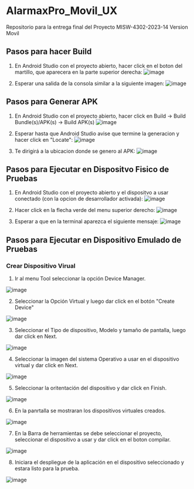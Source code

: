 # AlarmaxPro_Movil_UX
Repositorio para la entrega final del Proyecto MISW-4302-2023-14 Version Movil

## Pasos para hacer Build
1. En Android Studio con el proyecto abierto, hacer click en el boton del martillo, que aparecera en la parte superior derecha:
![image](https://user-images.githubusercontent.com/111320185/233865682-1ca9af38-93d0-4431-9a5b-7d350207dcf3.png)

2. Esperar una salida de la consola similar a la siguiente imagen:
![image](https://user-images.githubusercontent.com/111320185/233865668-8f7fb211-7f3d-466b-bf92-f685cb5f418c.png)

## Pasos para Generar APK
1. En Android Studio con el proyecto abierto, hacer click en Build -> Build Bundle(s)/APK(s) -> Build APK(s)
![image](https://user-images.githubusercontent.com/111320185/233865758-dbd50bf5-ea78-4ace-b8c2-d7c3729fb458.png)

2. Esperar hasta que Android Studio avise que termine la generacion y hacer click en "Locate":
![image](https://user-images.githubusercontent.com/111320185/233865815-5c5aff7b-c984-44c7-b1c2-52ca6c66c060.png)

3. Te dirigirá a la ubicacion donde se genero al APK:
![image](https://user-images.githubusercontent.com/111320185/233865897-c63c9890-b809-4566-b918-b48255c763e1.png)

## Pasos para Ejecutar en Dispositvo Fisico de Pruebas
1. En Android Studio con el proyecto abierto y el dispositvo a usar conectado (con la opcion de desarrollador activada):
![image](https://user-images.githubusercontent.com/111320185/233866031-0e14953a-3d34-4ee2-8408-bdea278d41b3.png)

2. Hacer click en la flecha verde del menu superior derecho:
![image](https://user-images.githubusercontent.com/111320185/233866050-726b2b33-1d10-4a1e-80ac-6466c5dc2c81.png)

3. Esperar a que en la terminal aparezca el siguiente mensaje:
![image](https://user-images.githubusercontent.com/111320185/233866097-3baf22e0-ac9e-461b-a4e3-43d5608373d0.png)

## Pasos para Ejecutar en Dispositivo Emulado de Pruebas
### Crear Dispositivo Virual
1. Ir al menu Tool seleccionar la opción Device Manager.

![image](https://user-images.githubusercontent.com/65821560/235392026-e4e0b271-b9c3-4f3b-aad3-d4407338a730.png)

2. Seleccionar la Opción Virtual y luego dar click en el botón "Create Device"

![image](https://user-images.githubusercontent.com/65821560/235392155-7a760fac-4b16-47bb-8e19-6d8d11a92b8b.png)

3. Seleccionar el Tipo de dispositivo, Modelo y tamaño de pantalla, luego dar click en Next.

![image](https://user-images.githubusercontent.com/65821560/235392213-c3112663-1683-46b4-b6db-1314b7914d79.png)

4. Seleccionar la imagen del sistema Operativo a usar en el dispositivo virtual y dar click en Next.

![image](https://user-images.githubusercontent.com/65821560/235392267-cba3741e-4be2-4c08-bf9a-b8f4c7fcc6a2.png)

5. Seleccionar la oritentación del dispositivo y dar click en Finish.

![image](https://user-images.githubusercontent.com/65821560/235392388-b7753b2e-d719-4139-83e9-8a44b89c6823.png)

6. En la panrtalla se mostraran los dispositivos virtuales creados.

![image](https://user-images.githubusercontent.com/65821560/235392477-c5ac132c-c548-42c7-aaef-53bf3c63b576.png)

7. En la Barra de herramientas se debe seleccionar el proyecto, seleccionar el dispositivo a usar y dar click en el boton compilar.

![image](https://user-images.githubusercontent.com/65821560/235392561-111310d5-5c08-4462-86f2-d85fbdda010a.png)

8. Iniciara el despliegue de la aplicación en el dispositivo seleccionado y estara listo para la prueba.

![image](https://user-images.githubusercontent.com/65821560/235392625-71b12950-d05a-454d-b659-05c9a4ff3960.png)

